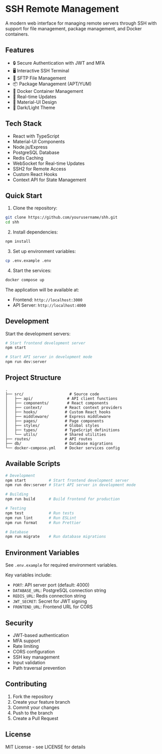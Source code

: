 # SSH Remote Management

A modern web interface for managing remote servers through SSH with support for file management, package management, and Docker containers.

## Features

- 🔒 Secure Authentication with JWT and MFA
- 🖥️ Interactive SSH Terminal
- 📁 SFTP File Management
- 📦 Package Management (APT/YUM)
- 🐳 Docker Container Management
- 🚀 Real-time Updates
- 🎨 Material-UI Design
- 🌙 Dark/Light Theme

## Tech Stack

- React with TypeScript
- Material-UI Components
- Node.js/Express
- PostgreSQL Database
- Redis Caching
- WebSocket for Real-time Updates
- SSH2 for Remote Access
- Custom React Hooks
- Context API for State Management

## Quick Start

1. Clone the repository:

```bash
git clone https://github.com/yourusername/shh.git
cd shh
```

2. Install dependencies:

```bash
npm install
```

3. Set up environment variables:

```bash
cp .env.example .env
```

4. Start the services:

```bash
docker compose up
```

The application will be available at:
- Frontend: `http://localhost:3000`
- API Server: `http://localhost:4000`

## Development

Start the development servers:

```bash
# Start frontend development server
npm start

# Start API server in development mode
npm run dev:server
```

## Project Structure

```plaintext
.
├── src/                    # Source code
│   ├── api/               # API client functions
│   ├── components/        # React components
│   ├── context/          # React context providers
│   ├── hooks/            # Custom React hooks
│   ├── middleware/       # Express middleware
│   ├── pages/            # Page components
│   ├── styles/           # Global styles
│   ├── types/            # TypeScript definitions
│   └── utils/            # Shared utilities
├── routes/               # API routes
├── db/                   # Database migrations
└── docker-compose.yml    # Docker services config
```

## Available Scripts

```bash
# Development
npm start          # Start frontend development server
npm run dev:server # Start API server in development mode

# Building
npm run build      # Build frontend for production

# Testing
npm test           # Run tests
npm run lint       # Run ESLint
npm run format     # Run Prettier

# Database
npm run migrate    # Run database migrations
```

## Environment Variables

See `.env.example` for required environment variables.

Key variables include:
- `PORT`: API server port (default: 4000)
- `DATABASE_URL`: PostgreSQL connection string
- `REDIS_URL`: Redis connection string
- `JWT_SECRET`: Secret for JWT signing
- `FRONTEND_URL`: Frontend URL for CORS

## Security

- JWT-based authentication
- MFA support
- Rate limiting
- CORS configuration
- SSH key management
- Input validation
- Path traversal prevention

## Contributing

1. Fork the repository
2. Create your feature branch
3. Commit your changes
4. Push to the branch
5. Create a Pull Request

## License

MIT License - see LICENSE for details
